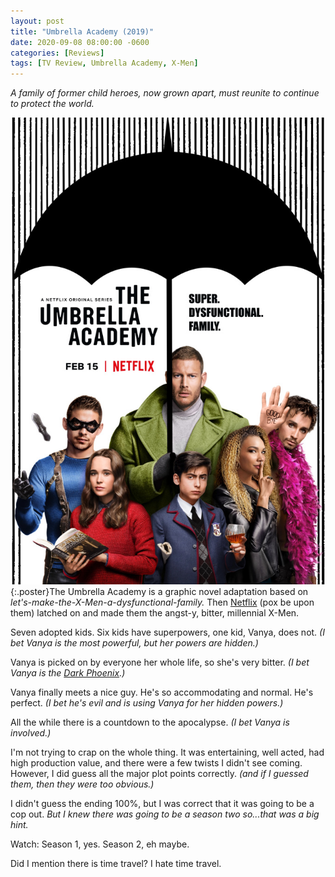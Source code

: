 ```yaml
---
layout: post
title: "Umbrella Academy (2019)"
date: 2020-09-08 08:00:00 -0600
categories: [Reviews]
tags: [TV Review, Umbrella Academy, X-Men]
---
```


*A family of former child heroes, now grown apart, must reunite to continue to protect the world.*

![Umbrella Academy Poster](/assets/2020/09/umbrella-academy-2019.jpg){:.poster}The Umbrella Academy is a graphic novel adaptation based on *let's-make-the-X-Men-a-dysfunctional-family.* Then [Netflix](https://www.imdb.com/title/tt9196192/) (pox be upon them) latched on and made them the angst-y, bitter, millennial X-Men.

Seven adopted kids. Six kids have superpowers, one kid, Vanya, does not. *(I bet Vanya is the most powerful, but her powers are hidden.)*

Vanya is picked on by everyone her whole life, so she's very bitter. *(I bet Vanya is the [Dark Phoenix](https://infogalactic.com/info/The_Dark_Phoenix_Saga).)*

Vanya finally meets a nice guy. He's so accommodating and normal. He's perfect. *(I bet he's evil and is using Vanya for her hidden powers.)*

All the while there is a countdown to the apocalypse. *(I bet Vanya is involved.)*

I'm not trying to crap on the whole thing. It was entertaining, well acted, had high production value, and there were a few twists I didn't see coming. However, I did guess all the major plot points correctly. *(and if *I* guessed them, then they were too obvious.)*

I didn't guess the ending 100%, but I was correct that it was going to be a cop out. *But I knew there was going to be a season two so...that was a big hint.*

Watch: Season 1, yes. Season 2, eh maybe.

Did I mention there is time travel? I hate time travel.
